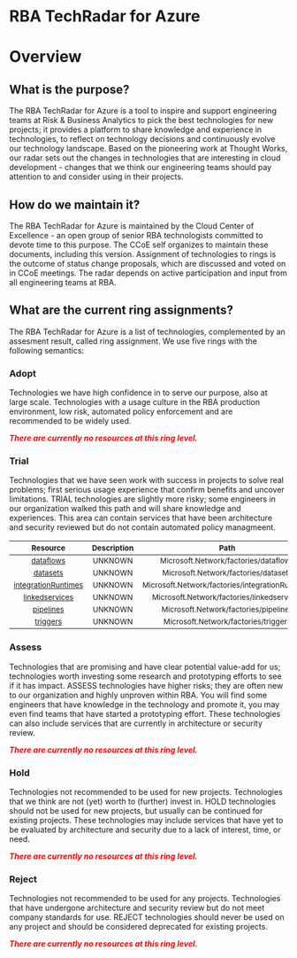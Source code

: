 
RBA TechRadar for Azure
=======================

# Overview

## What is the purpose?


The RBA TechRadar for Azure is a tool to inspire and support engineering teams at Risk & Business Analytics to pick the best technologies for new projects; it provides a platform to share knowledge and experience in technologies, to reflect on technology decisions and continuously evolve our technology landscape.  Based on the pioneering work at Thought Works, our radar sets out the changes in technologies that are interesting in cloud development - changes that we think our engineering teams should pay attention to and consider using in their projects.
## How do we maintain it?


The RBA TechRadar for Azure is maintained by the Cloud Center of Excellence - an open group of senior RBA technologists committed to devote time to this purpose.  The CCoE self organizes to maintain these documents, including this version.  Assignment of technologies to rings is the outcome of status change proposals, which are discussed and voted on in CCoE meetings.  The radar depends on active participation and input from all engineering teams at RBA.
## What are the current ring assignments?


The RBA TechRadar for Azure is a list of technologies, complemented by an assesment result, called ring assignment.  We use five rings with the following semantics:
### Adopt


Technologies we have high confidence in to serve our purpose, also at large scale.  Technologies with a usage culture in the RBA production environment, low risk, automated policy enforcement and are recommended to be widely used.  
  
***<font color="red"> There are currently no resources at this ring level. </font>***
### Trial


Technologies that we have seen work with success in projects to solve real problems;  first serious usage experience that confirm benefits and uncover limitations.  TRIAL technologies are slightly more risky; some engineers in our organization walked this path and will share knowledge and experiences.  This area can contain services that have been architecture and security reviewed but do not contain automated policy managmeent.  

|<sub>Resource</sub>|<sub>Description</sub>|<sub>Path</sub>|<sub>Status</sub>|
| :---: | :---: | :---: | :---: |
|<sub>[dataflows](https://github.com/openrba/python-azure-techradar/tree/master/Microsoft.Network/factories/dataflows)</sub>|<sub>UNKNOWN</sub>|<sub>Microsoft.Network/factories/dataflows</sub>|<sub>TRIAL</sub>|
|<sub>[datasets](https://github.com/openrba/python-azure-techradar/tree/master/Microsoft.Network/factories/datasets)</sub>|<sub>UNKNOWN</sub>|<sub>Microsoft.Network/factories/datasets</sub>|<sub>TRIAL</sub>|
|<sub>[integrationRuntimes](https://github.com/openrba/python-azure-techradar/tree/master/Microsoft.Network/factories/integrationRuntimes)</sub>|<sub>UNKNOWN</sub>|<sub>Microsoft.Network/factories/integrationRuntimes</sub>|<sub>TRIAL</sub>|
|<sub>[linkedservices](https://github.com/openrba/python-azure-techradar/tree/master/Microsoft.Network/factories/linkedservices)</sub>|<sub>UNKNOWN</sub>|<sub>Microsoft.Network/factories/linkedservices</sub>|<sub>TRIAL</sub>|
|<sub>[pipelines](https://github.com/openrba/python-azure-techradar/tree/master/Microsoft.Network/factories/pipelines)</sub>|<sub>UNKNOWN</sub>|<sub>Microsoft.Network/factories/pipelines</sub>|<sub>TRIAL</sub>|
|<sub>[triggers](https://github.com/openrba/python-azure-techradar/tree/master/Microsoft.Network/factories/triggers)</sub>|<sub>UNKNOWN</sub>|<sub>Microsoft.Network/factories/triggers</sub>|<sub>TRIAL</sub>|

### Assess


Technologies that are promising and have clear potential value-add for us; technologies worth investing some research and prototyping efforts to see if it has impact.  ASSESS technologies have higher risks;  they are often new to our organization and highly unproven within RBA.  You will find some engineers that have knowledge in the technology and promote it, you may even find teams that have started a prototyping effort.  These technologies can also include services that are currently in architecture or security review.  
  
***<font color="red"> There are currently no resources at this ring level. </font>***
### Hold


Technologies not recommended to be used for new projects. Technologies that we think are not (yet) worth to (further) invest in.  HOLD technologies should not be used for new projects, but usually can be continued for existing projects.  These technologies may include services that have yet to be evaluated by architecture and security due to a lack of interest, time, or need.  
  
***<font color="red"> There are currently no resources at this ring level. </font>***
### Reject


Technologies not recommended to be used for any projects. Technologies that have undergone architecture and security review but do not meet company standards for use.  REJECT technologies should never be used on any project and should be considered deprecated for existing projects.  
  
***<font color="red"> There are currently no resources at this ring level. </font>***